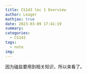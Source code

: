 ```yaml
---
title: CS143 lec 1 Overview
author: Leager
mathjax: true
date: 2023-03-09 17:41:19
summary:
categories:
  - CS143
tags:
  - note
img:
---
```


因为磕盐要用到相关知识，所以来看了。

<!--more-->
